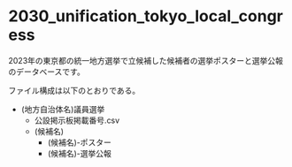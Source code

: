 # 2030_unification_tokyo_local_congress

2023年の東京都の統一地方選挙で立候補した候補者の選挙ポスターと選挙公報のデータベースです。

ファイル構成は以下のとおりである。

- (地方自治体名)議員選挙
  - 公設掲示板掲載番号.csv
  - (候補名)
    - (候補名)-ポスター
    - (候補名)-選挙公報

